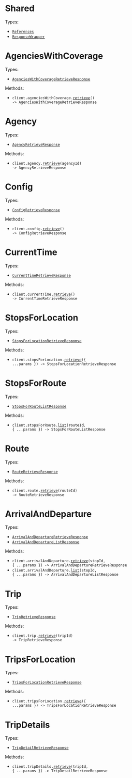 # Shared

Types:

- <code><a href="./src/resources/shared.ts">References</a></code>
- <code><a href="./src/resources/shared.ts">ResponseWrapper</a></code>

# AgenciesWithCoverage

Types:

- <code><a href="./src/resources/agencies-with-coverage.ts">AgenciesWithCoverageRetrieveResponse</a></code>

Methods:

- <code title="get /api/where/agencies-with-coverage.json">client.agenciesWithCoverage.<a href="./src/resources/agencies-with-coverage.ts">retrieve</a>() -> AgenciesWithCoverageRetrieveResponse</code>

# Agency

Types:

- <code><a href="./src/resources/agency.ts">AgencyRetrieveResponse</a></code>

Methods:

- <code title="get /api/where/agency/{agencyID}.json">client.agency.<a href="./src/resources/agency.ts">retrieve</a>(agencyId) -> AgencyRetrieveResponse</code>

# Config

Types:

- <code><a href="./src/resources/config.ts">ConfigRetrieveResponse</a></code>

Methods:

- <code title="get /api/where/config.json">client.config.<a href="./src/resources/config.ts">retrieve</a>() -> ConfigRetrieveResponse</code>

# CurrentTime

Types:

- <code><a href="./src/resources/current-time.ts">CurrentTimeRetrieveResponse</a></code>

Methods:

- <code title="get /api/where/current-time.json">client.currentTime.<a href="./src/resources/current-time.ts">retrieve</a>() -> CurrentTimeRetrieveResponse</code>

# StopsForLocation

Types:

- <code><a href="./src/resources/stops-for-location.ts">StopsForLocationRetrieveResponse</a></code>

Methods:

- <code title="get /api/where/stops-for-location.json">client.stopsForLocation.<a href="./src/resources/stops-for-location.ts">retrieve</a>({ ...params }) -> StopsForLocationRetrieveResponse</code>

# StopsForRoute

Types:

- <code><a href="./src/resources/stops-for-route.ts">StopsForRouteListResponse</a></code>

Methods:

- <code title="get /api/where/stops-for-route/{routeID}.json">client.stopsForRoute.<a href="./src/resources/stops-for-route.ts">list</a>(routeId, { ...params }) -> StopsForRouteListResponse</code>

# Route

Types:

- <code><a href="./src/resources/route.ts">RouteRetrieveResponse</a></code>

Methods:

- <code title="get /api/where/route/{routeID}.json">client.route.<a href="./src/resources/route.ts">retrieve</a>(routeId) -> RouteRetrieveResponse</code>

# ArrivalAndDeparture

Types:

- <code><a href="./src/resources/arrival-and-departure.ts">ArrivalAndDepartureRetrieveResponse</a></code>
- <code><a href="./src/resources/arrival-and-departure.ts">ArrivalAndDepartureListResponse</a></code>

Methods:

- <code title="get /api/where/arrival-and-departure-for-stop/{stopID}.json">client.arrivalAndDeparture.<a href="./src/resources/arrival-and-departure.ts">retrieve</a>(stopId, { ...params }) -> ArrivalAndDepartureRetrieveResponse</code>
- <code title="get /api/where/arrivals-and-departures-for-stop/{stopID}.json">client.arrivalAndDeparture.<a href="./src/resources/arrival-and-departure.ts">list</a>(stopId, { ...params }) -> ArrivalAndDepartureListResponse</code>

# Trip

Types:

- <code><a href="./src/resources/trip.ts">TripRetrieveResponse</a></code>

Methods:

- <code title="get /api/where/trip/{tripID}.json">client.trip.<a href="./src/resources/trip.ts">retrieve</a>(tripId) -> TripRetrieveResponse</code>

# TripsForLocation

Types:

- <code><a href="./src/resources/trips-for-location.ts">TripsForLocationRetrieveResponse</a></code>

Methods:

- <code title="get /api/where/trips-for-location.json">client.tripsForLocation.<a href="./src/resources/trips-for-location.ts">retrieve</a>({ ...params }) -> TripsForLocationRetrieveResponse</code>

# TripDetails

Types:

- <code><a href="./src/resources/trip-details.ts">TripDetailRetrieveResponse</a></code>

Methods:

- <code title="get /api/where/trip-details/{tripID}.json">client.tripDetails.<a href="./src/resources/trip-details.ts">retrieve</a>(tripId, { ...params }) -> TripDetailRetrieveResponse</code>
